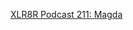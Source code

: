 ---
layout: post
wordpress_id: 1226
wordpress_url: http://noesbueno.com/?p=1226
date: '2011-08-23 16:39:18 -0500'
date_gmt: '2011-08-23 21:39:18 -0500'
body: |
  <p><a href="http://www.xlr8r.com/podcast/2011/08/magda"> XLR8R Podcast 211: Magda</a></p>
---